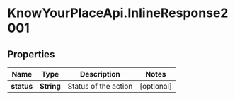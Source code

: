 # KnowYourPlaceApi.InlineResponse2001

## Properties
Name | Type | Description | Notes
------------ | ------------- | ------------- | -------------
**status** | **String** | Status of the action | [optional] 
